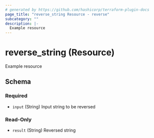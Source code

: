 ```yaml
---
# generated by https://github.com/hashicorp/terraform-plugin-docs
page_title: "reverse_string Resource - reverse"
subcategory: ""
description: |-
  Example resource
---
```


# reverse_string (Resource)

Example resource



<!-- schema generated by tfplugindocs -->
## Schema

### Required

- `input` (String) Input string to be reversed

### Read-Only

- `result` (String) Reversed string
